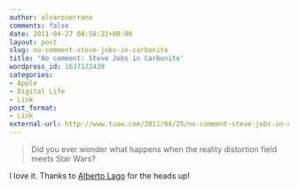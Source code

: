 ```yaml
---
author: alvaroserrano
comments: false
date: 2011-04-27 08:58:22+00:00
layout: post
slug: no-comment-steve-jobs-in-carbonite
title: 'No comment: Steve Jobs in Carbonite'
wordpress_id: 1637172439
categories:
- Apple
- Digital Life
- Link
post_format:
- Link
external-url: http://www.tuaw.com/2011/04/25/no-comment-steve-jobs-in-carbonite/
---
```



<blockquote>Did you ever wonder what happens when the reality distortion field meets Star Wars?</blockquote>


I love it. Thanks to [Alberto Lago](http://twitter.com/#!/trompa) for the heads up!
